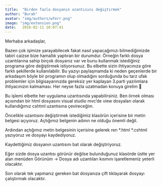 ```yaml
---
title:  "Birden fazla dosyanın uzantısını değiştirmek"
author: "Burak"
avatar: "img/authors/wferr.png"
image: "img/extension.png"
date:   2016-02-11 10:07:41
---
```


Merhaba arkadaşlar,

Bazen çok işimize yarayabilecek fakat nasıl yapacağımızı bilmediğimizde tabiri caizse bize hamallık yaptıran bir durumdur. Örneğin farklı dosya uzantılarına sahip birçok dosyanız var ve  bunu kullanmak istediğiniz programa göre değiştirmek istiyorsunuz. Bu elbette sizin ihtiyacınıza göre farklı şekillerde kullanılabilir. Bu yazıyı paylaşmamda ki neden geçenlerde bir arkadaşım böyle bir programın olup olmadığını sorduğunda bu tarz ufak problemler için bilgisayarınızda gereksiz yer kaplayan 3.parti yazılımlara ihtiyacınızın kalmaması. Her neyse fazla uzatmadan konuya girelim 🙂

Bu işlemi elbette her uygulama uzantısında yapabilirsiniz. Ben örnek olması açısından bir html dosyasını visual studio mvc’de view dosyaları olarak kullandığımız cshtml uzantısına çevireceğim.

Öncelikle uzantısını değiştirmek istediğimiz klasörün içerisine bir metin belgesi açıyoruz. Açtığımız belgenin adının ne olduğu önemli değil.


 Ardından açtığımız metin belgesinin içerisine gelerek ren *.html *.cshtml yazıyoruz ve dosyayı kaydediyoruz.

Kaydettiğimiz dosyanın uzantısını bat olarak değiştiriyoruz.

Eğer sizde dosya uzantısı görünür değilse bulunduğunuz klasörde üstte yer alan menüden Görünüm -> Dosya adı uzantıları kısmını işaretlemeniz yeterli olacaktır.

Son olarak tek yapmanız gereken bat dosyanıza çift tıklayarak dosyayı çalıştırmak olacaktır.

